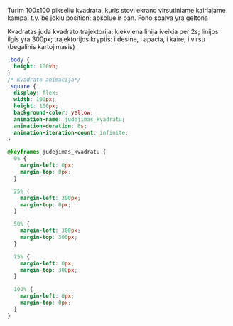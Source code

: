 Turim 100x100 pikseliu kvadrata, kuris stovi ekrano virsutiniame kairiajame kampa, t.y. be jokiu position: absolue ir pan. Fono spalva yra geltona

Kvadratas juda kvadrato trajektorija; kiekviena linija iveikia per 2s; linijos ilgis yra 300px; trajektorijos kryptis: i desine, i apacia, i kaire, i virsu (begalinis kartojimasis)

```css
.body {
  height: 100vh;
}
/* Kvadrato animacija*/
.square {
  display: flex;
  width: 100px;
  height: 100px;
  background-color: yellow;
  animation-name: judejimas_kvadratu;
  animation-duration: 8s;
  animation-iteration-count: infinite;
}

@keyframes judejimas_kvadratu {
  0% {
    margin-left: 0px;
    margin-top: 0px;
  }

  25% {
    margin-left: 300px;
    margin-top: 0px;
  }

  50% {
    margin-left: 300px;
    margin-top: 300px;
  }

  75% {
    margin-left: 0px;
    margin-top: 300px;
  }

  100% {
    margin-left: 0px;
    margin-top: 0px;
  }
}
```
